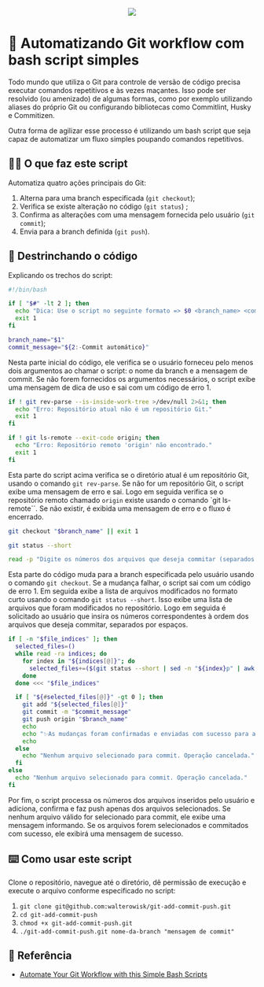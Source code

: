 <p align="center">
  <a href="https://skillicons.dev">
    <img src="https://skillicons.dev/icons?i=git,bash" />
  </a>
</p>

# :robot: Automatizando Git workflow com bash script simples

Todo mundo que utiliza o Git para controle de versão de código precisa executar comandos repetitivos e às vezes maçantes. Isso pode ser resolvido (ou amenizado) de algumas formas, como por exemplo utilizando aliases do próprio Git ou configurando bibliotecas como Commitlint, Husky e Commitizen.

Outra forma de agilizar esse processo é utilizando um bash script que seja capaz de automatizar um fluxo simples poupando comandos repetitivos.

## :technologist: O que faz este script
Automatiza quatro ações principais do Git:

1. Alterna para uma branch especificada (`git checkout`);
2. Verifica se existe alteração no código (`git status`) ;
3. Confirma as alterações com uma mensagem fornecida pelo usuário (`git commit`); 
4. Envia para a branch definida (`git push`).

## :knife: Destrinchando o código
Explicando os trechos do script:


```bash
#!/bin/bash

if [ "$#" -lt 2 ]; then
  echo "Dica: Use o script no seguinte formato => $0 <branch_name> <commit_message>"
  exit 1
fi

branch_name="$1"
commit_message="${2:-Commit automático}"

```
Nesta parte inicial do código, ele verifica se o usuário forneceu pelo menos dois argumentos ao chamar o script: o nome da branch e a mensagem de commit. Se não forem fornecidos os argumentos necessários, o script exibe uma mensagem de dica de uso e sai com um código de erro 1.


```bash
if ! git rev-parse --is-inside-work-tree >/dev/null 2>&1; then
  echo "Erro: Repositório atual não é um repositório Git."
  exit 1
fi

if ! git ls-remote --exit-code origin; then
  echo "Erro: Repositório remoto 'origin' não encontrado."
  exit 1
fi

```
Esta parte do script acima verifica se o diretório atual é um repositório Git, usando o comando `git rev-parse`. Se não for um repositório Git, o script exibe uma mensagem de erro e sai. Logo em seguida verifica se o repositório remoto chamado `origin` existe usando o comando `git ls-remote``. Se não existir, é exibida uma mensagem de erro e o fluxo é encerrado.


```bash
git checkout "$branch_name" || exit 1

git status --short

read -p "Digite os números dos arquivos que deseja commitar (separados por espaços): " file_indices

```
Esta parte do código muda para a branch especificada pelo usuário usando o comando `git checkout`. Se a mudança falhar, o script sai com um código de erro 1. Em seguida exibe a lista de arquivos modificados no formato curto usando o comando `git status --short`. Isso exibe uma lista de arquivos que foram modificados no repositório. Logo em seguida é solicitado ao usuário que insira os números correspondentes à ordem dos arquivos que deseja commitar, separados por espaços.


```sh
if [ -n "$file_indices" ]; then
  selected_files=()
  while read -ra indices; do
    for index in "${indices[@]}"; do
      selected_files+=($(git status --short | sed -n "${index}p" | awk '{print $2}'))
    done
  done <<< "$file_indices"

  if [ "${#selected_files[@]}" -gt 0 ]; then
    git add "${selected_files[@]}"
    git commit -m "$commit_message"
    git push origin "$branch_name"
    echo
    echo "✨️As mudanças foram confirmadas e enviadas com sucesso para a branch $branch_name!!✨️"
    echo
  else
    echo "Nenhum arquivo selecionado para commit. Operação cancelada."
  fi
else
  echo "Nenhum arquivo selecionado para commit. Operação cancelada."
fi

```
Por fim, o script processa os números dos arquivos inseridos pelo usuário e adiciona, confirma e faz push apenas dos arquivos selecionados. Se nenhum arquivo válido for selecionado para commit, ele exibe uma mensagem informando. Se os arquivos forem selecionados e commitados com sucesso, ele exibirá uma mensagem de sucesso.


## :keyboard: Como usar este script
Clone o repositório, navegue até o diretório, dê permissão de execução e execute o arquivo conforme especificado no script:

1. `git clone git@github.com:walterowisk/git-add-commit-push.git`
2. `cd git-add-commit-push`
3. `chmod +x git-add-commit-push.git`
4. `./git-add-commit-push.git nome-da-branch "mensagem de commit"`

## :clap:	 Referência

 - [Automate Your Git Workflow with this Simple Bash Scripts](https://dev.to/devrx/automate-your-git-workflow-with-this-simple-bash-script-5cm5)

